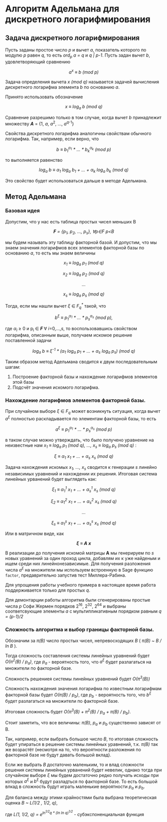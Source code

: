# Алгоритм Адельмана для дискретного логарифмирования

## Задача дискретного логарифмирования

Пусть заданы простое число *p* и вычет *a*, показатель которого по модулю *p* равен *q*, то есть *ord<sub>p</sub> a = q* и *q | p-1*.
Пусть задан вычет *b*, удовлетворяющий сравнению

*<p align="center"> a<sup>x</sup> ≡ b (mod p) </p>*

Задача определения вычета *x (mod q)* называется задачей вычисления дискретного логарифма элемента *b* по основанию *a*.

Принято использовать обозначение

*<p align="center"> x ≡ log<sub>a</sub> b (mod q) </p>*

Сравнение разрешимо только в том случае, когда вычет *b* принадлежит множеству *__A__* = {1, *a*, *a*<sup>2</sup>, ..., *a*<sup>*q*-1</sup>}

Свойства дискретного логарифма аналогичны свойствам обычного логарифма. Так, например, если верно, что

*<p align="center"> b ≡ b<sub>1</sub><sup>α<sub>1</sub></sup> \* ... \* b<sub>k</sub><sup>α<sub>k</sub></sup> (mod p) </p>*

то выполняется равенство

*<p align="center"> log<sub>a</sub> b ≡ α<sub>1</sub> log<sub>a</sub> b<sub>1</sub> + ... + α<sub>k</sub> log<sub>a</sub> b<sub>k</sub> (mod q) </p>*

Это свойство будет использоваться дальше в методе Адельмана.

## Метод Адельмана

### Базовая идея

Допустим, что у нас есть таблица простых чисел меньших B
*<p align="center"> __F__ = {p<sub>1</sub>, p<sub>2</sub>, ..., p<sub>s</sub>}, ∀p∈F p&lt;B </p>*
мы будем называть эту таблицу факторной базой.
И допустим, что мы знаем значения логарифмов всех элементов факторной базы по основанию *a*, то есть мы знаем величины 

*<p align="center">x<sub>1</sub> ≡ log<sub>a</sub> p<sub>1</sub> (mod q)</p>* 
*<p align="center">x<sub>2</sub> ≡ log<sub>a</sub> p<sub>2</sub> (mod q)</p>* 
*<p align="center">...</p>*
*<p align="center">x<sub>s</sub> ≡ log<sub>a</sub> p<sub>s</sub> (mod q)</p>*

Тогда, если мы нашли вычет *ξ* ∈ *F<sub>q</sub><sup>\*</sup>* такой, что 
*<p align="center"> b<sup>ξ</sup> ≡ p<sub>1</sub><sup>α<sub>1</sub></sup> \* ... \* p<sub>s</sub><sup>α<sub>s</sub></sup> (mod p), </p>*
где *α<sub>i</sub>* ≥ 0 и p<sub>i</sub> ∈ *__F__* ∀ *i*=0,...,*s*,
то воспользовавшись свойством логарифма, описанным выше, получаем искомое решение поставленной задачи
*<p align="center"> log<sub>a</sub> b ≡ ξ<sup>-1</sup> \* (α<sub>1</sub> log<sub>a</sub> p<sub>1</sub> + ... + α<sub>s</sub> log<sub>a</sub> p<sub>s</sub>) (mod q) </p>*

Таким образом метод Адельмана сводится к двум последовательным шагам:
1. Построение факторной базы и нахождение логарифмов элементов этой базы
2. Подсчёт значения искомого логарифма.

### Нахождение логарифмов элементов факторной базы.

При случайном выборе *ξ* ∈ *F<sub>q</sub>* может возникнуть ситуация, когда вычет *a<sup>ξ</sup>* полностью раскладывается по элементам факторной базы, то есть
*<p align="center"> a<sup>ξ</sup> ≡ p<sub>1</sub><sup>α<sub>1</sub></sup> \* ... \* p<sub>s</sub><sup>α<sub>s</sub></sup> (mod p) </p>*
в таком случае можно утверждать, что было получено уравнение на неизвестные нам *x<sub>1</sub> ≡ log<sub>a</sub> p<sub>1</sub> (mod q), ..., x<sub>s</sub> ≡ log<sub>a</sub> p<sub>s</sub> (mod q)* :
*<p align="center"> ξ ≡ α<sub>1</sub> x<sub>1</sub> + ... + α<sub>s</sub> x<sub>s</sub> (mod q) </p>*

Задача нахождения искомых *x<sub>1</sub>, ..., x<sub>s</sub>* сводится к генерации *s* линейно независимых уравнений и нахождении их решения. Итоговая система линейных урванений будет выглядеть как:

*<p align="center"> ξ<sub>1</sub> ≡ α<sub>1</sub><sup>1</sup> x<sub>1</sub> + ... + α<sub>s</sub><sup>1</sup> x<sub>s</sub> (mod q) </p>*
*<p align="center"> ξ<sub>2</sub> ≡ α<sub>1</sub><sup>2</sup> x<sub>1</sub> + ... + α<sub>s</sub><sup>2</sup> x<sub>s</sub> (mod q) </p>*
*<p align="center"> ... </p>*
*<p align="center"> ξ<sub>s</sub> ≡ α<sub>1</sub><sup>s</sup> x<sub>1</sub> + ... + α<sub>s</sub><sup>s</sup> x<sub>s</sub> (mod q) </p>*

Или в матричном виде, как 

*<p align="center"> __ξ__ ≡ __A__ __x__</p>*

В реализации до получения искомой матрицы __A__ мы генерируем по *s* новых уравнений за один проход цикла, добавлям их к уже найденым и ищем среди них линейнонезависимые.
Для получения разложения числа *a<sup>ξ</sup>* на множители мы используем встроенную в Sage функцию `factor`, предаврительно запустив тест Миллера-Рабина.

Для упрощения работы учебного примера в настоящее время работа поддерживается только для простых *q*.

Для демонтарции работы алгоритма были сгенерированы простые числа *p* Софи Жермен порядков 2<sup>16</sup>, 2<sup>32</sup>, 2<sup>64</sup> и выбраны соответсвующие элементы *a* с мультипликативным порядком равным *q = (p-1)/2*


### Сложность алгоритма и выбор границы факторной базы.

Обозначим за *π(B)* число простых чисел, непревосходящих *B* ( *π(B) ~ B / ln B* ).

Тогда сложность составления системы линейных уравнений будет *O(π<sup>2</sup>(B) / p<sub>a</sub>)*, где *p<sub>a</sub>* - вероятность того, что *a<sup>ξ</sup>* будет разлагаться на множители по факторной базе.

Сложность решениея системы линейных уравнений будет *O(π<sup>3</sup>(B))*

Сложность нахождения значения логарифма по известным логарифмам факторной базы будет *O(π(B) / p<sub>b</sub>)*, где *p<sub>b</sub>* - вероятность того, что *b<sup>ξ</sup>* будет разлагаться на множители по факторной базе.

Итоговая сложность будет *O(π<sup>3</sup>(B) + π<sup>2</sup>(B) / p<sub>a</sub> + π(B) / p<sub>b</sub>)*.

Стоит заметить, что все величины: *π(B)*, *p<sub>a</sub>* и *p<sub>b</sub>* существенно зависят от B.

Так, например, если выбрать большое число *B*, то итоговая сложность будет упираться в решение системы линейных уравнений, т.к. *π(B)* так же возрастёт (несмотря на то, что вероятности разложения по факторной базе не будут давать большой вклад). 

Если же выбрать *B* достаточно маленьким, то и влад сложности решения системы линейных урванений будет невелик, однако тогда при случайном выборе *ξ* мы будем достаточно редко получать исходы при которых *a<sup>ξ</sup>* и *b<sup>ξ</sup>* будут разладться по факторной базе. То есть большой влкад в сложность будут играть маленькие вероятности *p<sub>a</sub>* и *p<sub>b</sub>*.

Для баланса между этими крайностями была выбрана теоретическая оценка *B ~ L(1/2 , 1/2, q)*,

где *L(1, 1/2, q) = e<sup>ln<sup>1/2</sup>q * (ln ln q)<sup>1/2</sup></sup>* - субэкспоненциальная функция
